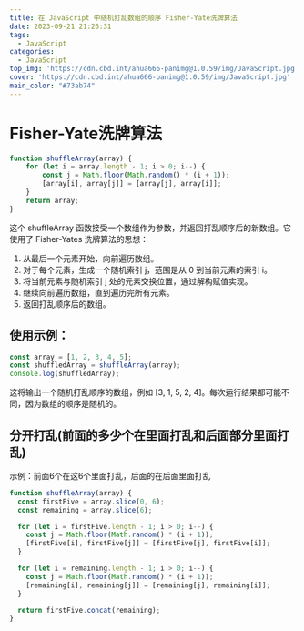 ```yaml
---
title: 在 JavaScript 中随机打乱数组的顺序 Fisher-Yate洗牌算法
date: 2023-09-21 21:26:31
tags:
  - JavaScript
categories:
  - JavaScript
top_img: 'https://cdn.cbd.int/ahua666-panimg@1.0.59/img/JavaScript.jpg'
cover: 'https://cdn.cbd.int/ahua666-panimg@1.0.59/img/JavaScript.jpg'
main_color: "#73ab74"
---
```


# Fisher-Yate洗牌算法

```javascript
function shuffleArray(array) {
    for (let i = array.length - 1; i > 0; i--) {
        const j = Math.floor(Math.random() * (i + 1));
        [array[i], array[j]] = [array[j], array[i]];
    }
    return array;
}
```

这个 shuffleArray 函数接受一个数组作为参数，并返回打乱顺序后的新数组。它使用了 Fisher-Yates 洗牌算法的思想：

1. 从最后一个元素开始，向前遍历数组。
2. 对于每个元素，生成一个随机索引 j，范围是从 0 到当前元素的索引 i。
3. 将当前元素与随机索引 j 处的元素交换位置，通过解构赋值实现。
4. 继续向前遍历数组，直到遍历完所有元素。
5. 返回打乱顺序后的数组。

## 使用示例：

```javascript
const array = [1, 2, 3, 4, 5];
const shuffledArray = shuffleArray(array);
console.log(shuffledArray);

```
这将输出一个随机打乱顺序的数组，例如 [3, 1, 5, 2, 4]。每次运行结果都可能不同，因为数组的顺序是随机的。

## 分开打乱(前面的多少个在里面打乱和后面部分里面打乱)
示例：前面6个在这6个里面打乱，后面的在后面里面打乱
```javascript
function shuffleArray(array) {
  const firstFive = array.slice(0, 6);
  const remaining = array.slice(6);

  for (let i = firstFive.length - 1; i > 0; i--) {
    const j = Math.floor(Math.random() * (i + 1));
    [firstFive[i], firstFive[j]] = [firstFive[j], firstFive[i]];
  }

  for (let i = remaining.length - 1; i > 0; i--) {
    const j = Math.floor(Math.random() * (i + 1));
    [remaining[i], remaining[j]] = [remaining[j], remaining[i]];
  }

  return firstFive.concat(remaining);
}

```
